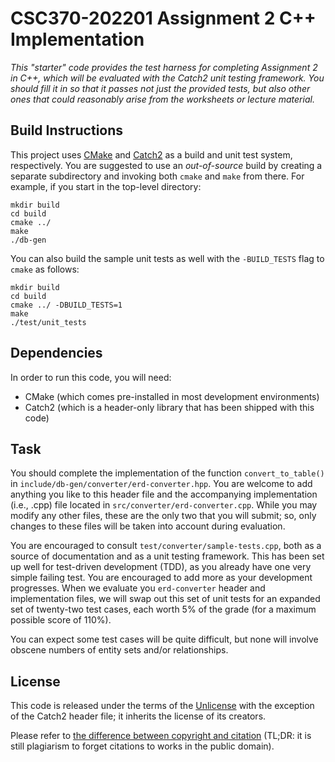 # CSC370-202201 Assignment 2 C++ Implementation

_This "starter" code provides the test harness for completing Assignment 2 in C++, which will be evaluated with the Catch2 unit testing framework. You should fill it in so that it passes not just the provided tests, but also other ones that could reasonably arise from the worksheets or lecture material._

## Build Instructions

This project uses [CMake](https://cmake.org/) and [Catch2](https://github.com/catchorg/Catch2) as a build and unit test system, respectively. You are suggested to use an _out-of-source_ build by creating a separate subdirectory and invoking both `cmake` and `make` from there. For example, if you start in the top-level directory:

```
mkdir build
cd build
cmake ../
make
./db-gen
```

You can also build the sample unit tests as well with the `-BUILD_TESTS` flag to `cmake` as follows:
```
mkdir build
cd build
cmake ../ -DBUILD_TESTS=1
make
./test/unit_tests
```

## Dependencies

In order to run this code, you will need:

  * CMake (which comes pre-installed in most development environments)
  * Catch2 (which is a header-only library that has been shipped with this code)

## Task

You should complete the implementation of the function `convert_to_table()` in `include/db-gen/converter/erd-converter.hpp`.
You are welcome to add anything you like to this header file and the accompanying implementation (i.e., .cpp) file located in `src/converter/erd-converter.cpp`. While you may modify any other files, these are the only two that you will submit; so, only changes to these files will be taken into account during evaluation.

You are encouraged to consult `test/converter/sample-tests.cpp`, both as a source of documentation and as a unit testing framework.
This has been set up well for test-driven development (TDD), as you already have one very simple failing test.
You are encouraged to add more as your development progresses.
When we evaluate you `erd-converter` header and implementation files, we will swap out this set of unit tests for an expanded set of twenty-two test cases, each worth 5% of the grade (for a maximum possible score of 110%).

You can expect some test cases will be quite difficult, but none will involve obscene numbers of entity sets and/or relationships.

## License

This code is released under the terms of the [Unlicense](https://unlicense.org/) with the exception of the Catch2 header file; it inherits the license of its creators.

Please refer to [the difference between copyright and citation](https://researchguides.uic.edu/c.php?g=252209&p=1682805)
(TL;DR: it is still plagiarism to forget citations to works in the public domain).
 
